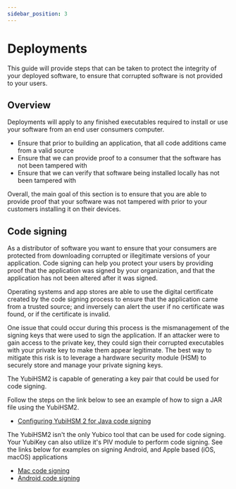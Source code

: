 ```yaml
---
sidebar_position: 3
---
```


# Deployments

This guide will provide steps that can be taken to protect the integrity of your deployed software, to ensure that corrupted software is not provided to your users.

## Overview

Deployments will apply to any finished executables required to install or use your software from an end user consumers computer.

- Ensure that prior to building an application, that all code additions came from a valid source
- Ensure that we can provide proof to a consumer that the software has not been tampered with
- Ensure that we can verify that software being installed locally has not been tampered with

Overall, the main goal of this section is to ensure that you are able to provide proof that your software was not tampered with prior to your customers installing it on their devices.

## Code signing

As a distributor of software you want to ensure that your consumers are protected from downloading corrupted or illegitimate versions of your application. Code signing can help you protect your users by providing proof that the application was signed by your organization, and that the application has not been altered after it was signed.

Operating systems and app stores are able to use the digital certificate created by the code signing process to ensure that the application came from a trusted source; and inversely can alert the user if no certificate was found, or if the certificate is invalid.

One issue that could occur during this process is the mismanagement of the signing keys that were used to sign the application. If an attacker were to gain access to the private key, they could sign their corrupted executables with your private key to make them appear legitimate. The best way to mitigate this risk is to leverage a hardware security module (HSM) to securely store and manage your private signing keys.

The YubiHSM2 is capable of generating a key pair that could be used for code signing.

Follow the steps on the link below to see an example of how to sign a JAR file using the YubiHSM2.

- [Configuring YubiHSM 2 for Java code signing](https://github.com/YubicoLabs/yubihsm-java-enrollment)

The YubiHSM2 isn't the only Yubico tool that can be used for code signing. Your YubiKey can also utilize it's PIV module to perform code signing. See the links below for examples on signing Android, and Apple based (iOS, macOS) applications

- [Mac code signing](https://developers.yubico.com/PIV/Guides/Mac_code_signing.html)
- [Android code signing](https://developers.yubico.com/PIV/Guides/Android_code_signing.html)

